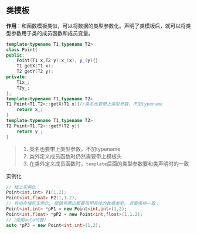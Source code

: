 ## 类模板
**作用**：和函数模板类似，可以将数据的类型参数化。声明了类模板后，就可以将类型参数用于类的成员函数和成员变量。
```cpp
template<typename T1,typename T2>
class Point{
public:
    Point(T1 x,T2 y):x_(x), y_(y){}
    T1 getX(T1 x);
    T2 getY(T2 y);
private:
    T1x_;
    T2y_;
};
template<typename T1,typename T2>
T1 Point<T1,T2>::getX(T1 x){//类名也要带上类型参数，不加typename
    return x_;
}
template<typename T1,typename T2>
T2 Point<T1,T2>::getY(T2 y){
    return y_;
}
```
> 1. 类名也要带上类型参数，不加typename
> 2. 类外定义成员函数时仍然需要带上模板头
> 3. 在类外定义成员函数时，`template`后面的类型参数要和类声明时的一致

实例化
```cpp
// 栈上实例化：
Point<int,int> P1(1,2);
Point<int,float> P2(1,1.2);
// 自由存储区实例化, 赋值号两边都要指明具体的数据类型, 且要保持一致：
Point<int,int> *pP1 = new Point<int,int>(1,2);
Point<int,float> *pP2 = new Point<int,float>(1,1.2);
//（使用auto代替）
auto *pP3 = new Point<int,int>(1,2);
```
